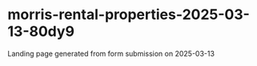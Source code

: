 # morris-rental-properties-2025-03-13-80dy9
Landing page generated from form submission on 2025-03-13
